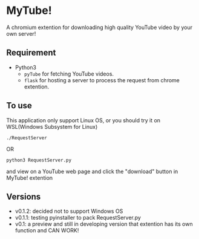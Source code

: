 # MyTube!
A chromium extention for downloading high quality YouTube video by your own server!

## Requirement
* Python3
    * `pyTube` for fetching YouTube videos.
    * `flask` for hosting a server to process the request from chrome extention.

## To use
This application only support Linux OS, or you should try it on WSL(Windows Subsystem for Linux)

```
./RequestServer
```
OR
```
python3 RequestServer.py
```
and view on a YouTube web page and click the "download" button in MyTube! extention

## Versions
* v0.1.2: decided not to support Windows OS
* v0.1.1: testing pyinstaller to pack RequestServer.py
* v0.1: a preview and still in developing version that extention has its own function and CAN WORK!